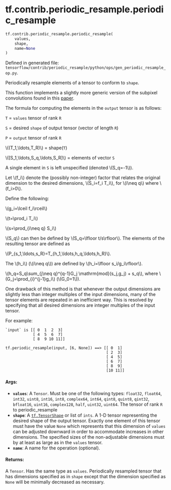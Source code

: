 <div itemscope itemtype="http://developers.google.com/ReferenceObject">
<meta itemprop="name" content="tf.contrib.periodic_resample.periodic_resample" />
<meta itemprop="path" content="Stable" />
</div>

# tf.contrib.periodic_resample.periodic_resample

``` python
tf.contrib.periodic_resample.periodic_resample(
    values,
    shape,
    name=None
)
```



Defined in generated file: `tensorflow/contrib/periodic_resample/python/ops/gen_periodic_resample_op.py`.

Periodically resample elements of a tensor to conform to `shape`.

This function implements a slightly more generic version of the subpixel
convolutions found in this [paper](https://arxiv.org/abs/1609.05158).

The formula for computing the elements in the `output` tensor is as follows:

  `T` = `values` tensor of rank `R`

  `S` = desired `shape` of output tensor (vector of length `R`)

  `P` = `output` tensor of rank `R`

  \\((T_1,\\ldots,T_R)\\) = shape(`T`)

  \\([S_1,\\ldots,S_q,\\ldots,S_R]\\) = elements of vector `S`

  A single element in `S` is left unspecified (denoted \\(S_q=-1\\)).

  Let \\(f_i\\) denote the (possibly non-integer) factor that relates the original
  dimension to the desired dimensions, \\(S_i=f_i T_i\\), for \\(i\\neq q\\) where
  \\(f_i>0\\).

  Define the following:

  \\(g_i=\\lceil f_i\\rceil\\)

  \\(t=\\prod_i T_i\\)

  \\(s=\\prod_{i\\neq q} S_i\\)

  \\(S_q\\) can then be defined by \\(S_q=\\lfloor t/s\\rfloor\\).
  The elements of the resulting tensor are defined as

  \\(P_{s_1,\\ldots,s_R}=T_{h_1,\\ldots,h_q,\\ldots,h_R}\\).

  The \\(h_i\\) (\\(i\\neq q\\)) are defined by \\(h_i=\\lfloor s_i/g_i\\rfloor\\).

  \\(h_q=S_q\\sum_{j\\neq q}^{q-1}G_j \\mathrm{mod}(s_j,g_j) + s_q\\), where
  \\(G_j=\\prod_{i}^{j-1}g_i\\) (\\(G_0=1\\)).

One drawback of this method is that whenever the output dimensions are slightly
less than integer multiples of the input dimensions, many of the tensor elements
are repeated in an inefficient way. This is resolved by specifying that all
desired dimensions are integer multiples of the input tensor.

For example:

```prettyprint
`input` is [[ 0  1  2  3]
            [ 4  5  6  7]
            [ 8  9 10 11]]

tf.periodic_resample(input, [6, None]) ==> [[ 0  1]
                                            [ 2  3]
                                            [ 4  5]
                                            [ 6  7]
                                            [ 8  9]
                                            [10 11]]
```

#### Args:

* <b>`values`</b>: A `Tensor`. Must be one of the following types: `float32`, `float64`, `int32`, `uint8`, `int16`, `int8`, `complex64`, `int64`, `qint8`, `quint8`, `qint32`, `bfloat16`, `uint16`, `complex128`, `half`, `uint32`, `uint64`.
    The tensor of rank `R` to periodic_resample
* <b>`shape`</b>: A <a href="../../../tf/TensorShape.md"><code>tf.TensorShape</code></a> or list of `ints`.
    A 1-D tensor representing the desired shape of the output tensor.
    Exactly one element of this tensor must have the value `None` which represents
    that this dimension of `values` can be adjusted downward in order to
    accommodate increases in other dimensions. The specified sizes of the
    non-adjustable dimensions must by at least as large as in the `values` tensor.
* <b>`name`</b>: A name for the operation (optional).


#### Returns:

A `Tensor`. Has the same type as `values`.
Periodically resampled tensor that has dimensions specified as in
`shape` except that the dimension specified as `None` will be minimally
decreased as necessary.
